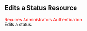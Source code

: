 ## Edits a Status Resource
<span style="color:red">Requires Administrators Authentication</span>  
Edits a status.
